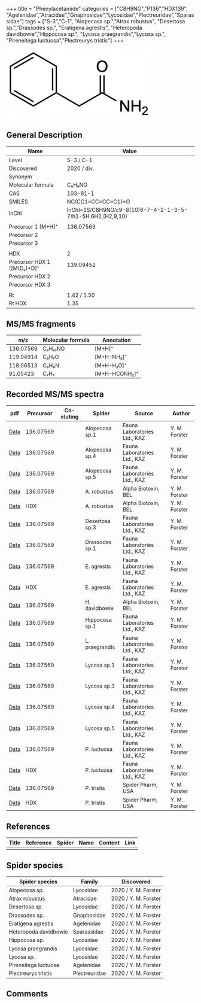 +++
title = "Phenylacetamide"
categories = ["C8H9NO","P136","HDX139",
"Agelenidae","Atracidae","Gnaphosidae","Lycosidae","Plectreuridae","Sparassidae"]
tags = ["S-3","C-1",
"Alopecosa sp.","Atrax robustus",
"Desertosa sp.","Drassodes sp.",
"Eratigena agrestis",
"Heteropoda davidbowie","Hippocosa sp.",
"Lycosa praegrandis","Lycosa sp.",
"Pireneitega luctuosa","Plectreurys tristis"]
+++

![](/img/Phenylacetamide.png)

## General Description

| Name                      | Value       |
|---------------------------|-------------|
| Level                     | S-3 / C-1   |
| Discovered                | 2020 / div. |
| Synonym                   |             |
| Molecular formula         | C₈H₉NO      |
| CAS                       | 103-81-1    |
| SMILES | NC(CC1=CC=CC=C1)=O  |
| InChI  | InChI=1S/C8H9NO/c9-8(10)6-7-4-2-1-3-5-7/h1-5H,6H2,(H2,9,10)  |
|                           |             |
| Precursor 1 [M+H]⁺        | 136.07569   |
| Precursor 2               |             |
| Precursor 3               |             |
|                           |             |
| HDX                       | 2           |
| Precursor HDX 1 [[M(D₂)+D]⁺ | 139.09452   |
| Precursor HDX 2           |             |
| Precursor HDX 3           |             |
|                           |             |
| Rt                        | 1.42 / 1.50           |
| Rt HDX                    | 1.35            |

## MS/MS fragments

| m/z       | Molecular formula | Annotation    |
|-----------|-------------------|---------------|
| 136.07569 | C₈H₁₀NO           | [M+H]⁺        |
| 119.04914 | C₈H₇O             | [M+H-NH₃]⁺    |
| 118.06513 | C₈H₈N             | [M+H-H₂O]⁺    |
| 91.05423  | C₇H₇              | [M+H-HCONH₂]⁺ |

## Recorded MS/MS spectra

| pdf                                                | Precursor | Co-eluting | Spider      | Source                       | Author        |
|----------------------------------------------------|-----------|------------|-------------|------------------------------|---------------|
| [Data](/pdf/Alopecosa-sp1/136_Phenylacetamide_Al-sp1.pdf) | 136.07569 |           | Alopecosa sp.1 | Fauna Laboratories Ltd., KAZ | Y. M. Forster |
| [Data](/pdf/Alopecosa-sp4/136_Phenylacetamide_Al-sp4.pdf) | 136.07569 |           | Alopecosa sp.4 | Fauna Laboratories Ltd., KAZ | Y. M. Forster |
| [Data](/pdf/Alopecosa-sp5/136_Phenylacetamide_Al-sp5.pdf) | 136.07569 |           | Alopecosa sp.5 | Fauna Laboratories Ltd., KAZ | Y. M. Forster |
| [Data](/pdf/A-robustus/136_Phenylacetamide_Ar.pdf) | 136.07569 |            | A. robustus | Alpha Biotoxin, BEL | Y. M. Forster |
| [Data](/pdf/A-robustus/136_Phenylacetamide_Ar_HDX.pdf) | HDX |            | A. robustus | Alpha Biotoxin, BEL | Y. M. Forster |
| [Data](/pdf/Desertosa-sp3/136_Phenylacetamide_De-sp3.pdf) | 136.07569 |           | Desertosa sp.3 | Fauna Laboratories Ltd., KAZ | Y. M. Forster |
| [Data](/pdf/Drassodes-sp1/136_Phenylacetamide_Dr-sp1.pdf) | 136.07569 |           | Drassodes sp.1 | Fauna Laboratories Ltd., KAZ | Y. M. Forster |
| [Data](/pdf/E-agrestis/136_Phenylacetamide_Ea.pdf) | 136.07569 |            | E. agrestis | Fauna Laboratories Ltd., KAZ | Y. M. Forster |
| [Data](/pdf/E-agrestis/136_Phenylacetamide_Ea_HDX.pdf) | HDX |            | E. agrestis | Fauna Laboratories Ltd., KAZ | Y. M. Forster |
| [Data](/pdf/H-davidbowie/136_Phenylacetamide_Hd.pdf) | 136.07569 |           | H. davidbowie | Alpha Biotoxin, BEL | Y. M. Forster |
| [Data](/pdf/Hippocosa-sp1/136_Phenylacetamide_Hi-sp1.pdf) | 136.07569 |           | Hippocosa sp.1 | Fauna Laboratories Ltd., KAZ | Y. M. Forster |
| [Data](/pdf/L-praegrandis/136_Phenylacetamide_Lp.pdf) | 136.07569 |           | L. praegrandis | Fauna Laboratories Ltd., KAZ | Y. M. Forster |
| [Data](/pdf/Lycosa-sp1/136_Phenylacetamide_Ly-sp1.pdf) | 136.07569 |           | Lycosa sp.1 | Fauna Laboratories Ltd., KAZ | Y. M. Forster |
| [Data](/pdf/Lycosa-sp3/136_Phenylacetamide_Ly-sp3.pdf) | 136.07569 |           | Lycosa sp.3 | Fauna Laboratories Ltd., KAZ | Y. M. Forster |
| [Data](/pdf/Lycosa-sp4/136_Phenylacetamide_Ly-sp4.pdf) | 136.07569 |           | Lycosa sp.4 | Fauna Laboratories Ltd., KAZ | Y. M. Forster |
| [Data](/pdf/Lycosa-sp5/136_Phenylacetamide_Ly-sp5.pdf) | 136.07569 |           | Lycosa sp.5 | Fauna Laboratories Ltd., KAZ | Y. M. Forster |
| [Data](/pdf/P-luctuosa/36_Phenylacetamide_Pl.pdf) | 136.07569 |           | P. luctuosa | Fauna Laboratories Ltd., KAZ | Y. M. Forster |
| [Data](/pdf/P-luctuosa/36_Phenylacetamide_Pl_HDX.pdf) | HDX |           | P. luctuosa | Fauna Laboratories Ltd., KAZ | Y. M. Forster |
| [Data](/pdf/P-tristis/136_Phenylacetamide_Pt.pdf) | 136.07569 |           | P. tristis | Spider Pharm, USA | Y. M. Forster |
| [Data](/pdf/P-tristis/136_Phenylacetamide_Pt_HDX.pdf) | HDX |           | P. tristis | Spider Pharm, USA | Y. M. Forster |

## References

| Title | Reference | Spider | Name | Content | Link |
|-------|-----------|--------|------|---------|------|
|       |           |        |      |         |      |

## Spider species

| Spider species        | Family        | Discovered           |
|-----------------------|---------------|----------------------|
| Alopecosa sp.         | Lycosidae     | 2020 / Y. M. Forster |
| Atrax robustus        | Atracidae     | 2020 / Y. M. Forster |
| Desertosa sp.         | Lycosidae     | 2020 / Y. M. Forster |
| Drassodes sp.         | Gnaphosidae   | 2020 / Y. M. Forster |
| Eratigena agrestis    | Agelenidae    | 2020 / Y. M. Forster |
| Heteropoda davidbowie | Sparassidae   | 2020 / Y. M. Forster |
| Hippocosa sp.         | Lycosidae     | 2020 / Y. M. Forster |
| Lycosa praegrandis    | Lycosidae     | 2020 / Y. M. Forster |
| Lycosa sp.            | Lycosidae     | 2020 / Y. M. Forster |
| Pireneitega luctuosa  | Agelenidae    | 2020 / Y. M. Forster |
| Plectreurys tristis   | Plectreuridae | 2020 / Y. M. Forster |

## Comments